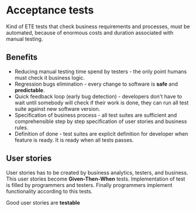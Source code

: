 # Acceptance tests

Kind of ETE tests that check business requirements and processes, must be automated, because of enormous 
costs and duration associated with manual testing.  

## Benefits

* Reducing manual testing time spend by testers - the only point humans must check it business logic.
* Regression bugs elimination - every change to software is **safe** and **predictable**. 
* Quick feedback loop (early bug detection) - developers don't have to wait until somebody will check 
if their work is done, they can run all test suite against new software version.
* Specification of business process - all test suites are sufficient and comprehensible 
step by step specification of user stories and business rules.
* Definition of done - test suites are explicit definition for developer when feature is ready. 
It is ready when all tests passes.  

## User stories
User stories has to be created by business analytics, testers, and business.
This user stories become **Given-Then-When** tests.
Implementation of test is filled by programmers and testers.
Finally programmers implement functionality according to this tests.

Good user stories are **testable**
